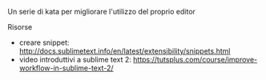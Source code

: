 Un serie di kata per migliorare l'utilizzo del proprio editor

Risorse
- creare snippet: http://docs.sublimetext.info/en/latest/extensibility/snippets.html
- video introduttivi a sublime text 2: https://tutsplus.com/course/improve-workflow-in-sublime-text-2/
